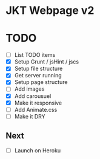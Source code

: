 JKT Webpage v2
==============

# TODO
- [ ] List TODO items
- [X] Setup Grunt / jsHint / jscs
- [X] Setup file structure
- [X] Get server running
- [X] Setup page structure
- [ ] Add images
- [X] Add carousuel
- [X] Make it responsive
- [ ] Add Animate.css
- [ ] Make it DRY

## Next
- [ ] Launch on Heroku
